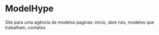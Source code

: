 # ModelHype
Site para uma agência de modelos paginas: inicio, sbre nós, modelos que trabalham, contatos
